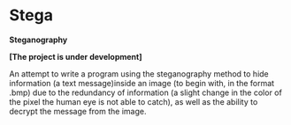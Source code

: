# Stega
<b> Steganography </b>
<p><b>[The project is under development]</b></p>
<p>
An attempt to write a program using the steganography method to hide information 
(a text message)inside an image (to begin with, in the format .bmp) due to the redundancy
of information (a slight change in the color of the pixel the human eye is not able to catch), 
as well as the ability to decrypt the message from the image.
</p>
